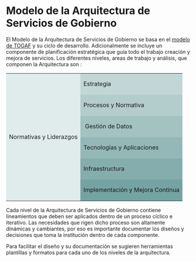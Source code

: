 
# Modelo de la Arquitectura de Servicios de Gobierno

El Modelo de la Arquitectura de Servicios de Gobierno se basa en el [modelo de TOGAF](https://es.wikipedia.org/wiki/TOGAF) y su ciclo de desarrollo. Adicionalmente se incluye un componente de planificación estratégica que guía todo el trabajo creación y mejora de servicios.  Los diferentes niveles, areas de trabajo y análisis, que componen la Arquitectura son :

<table boder="1">
<tbody>
<tr><td rowspan="6" align="center" bgcolor="#e0ebeb" >
<p>Normativas y Liderazgos</p>
</td><td bgcolor="#c2d6d6">
<p>Estrategia</p>
</td></tr>
<tr><td bgcolor="#b3cccc">
<p>Procesos y Normativa</p>
</td></tr>
<tr><td bgcolor="#a3c2c2">
<p>&nbsp;Gesti&oacute;n de Datos</p>
</td></tr><tr><td bgcolor="#94b8b8">
<p>Tecnolog&iacute;as y Aplicaciones</p>
</td></tr><tr><td bgcolor="#85adad">
<p>Infraestructura</p>
</td></tr><tr><td bgcolor="#75a3a3">
<p>Implementaci&oacute;n y Mejora Continua</p>
</td></tr></tbody>
</table>


Cada nivel de la Arquitectura de Servicios de Gobierno  contiene lineamientos que deben ser aplicados dentro de un proceso cíclico e iterativo. Las necesidades que rigen dicho proceso son altamente dinámicas y cambiantes, por eso es importante documentar los diseños y decisiones que toma la institución dentro de cada componente.

Para facilitar el diseño y su documentación se sugieren herramientas plantillas y formatos para cada uno de los niveles de la arquitectura.
